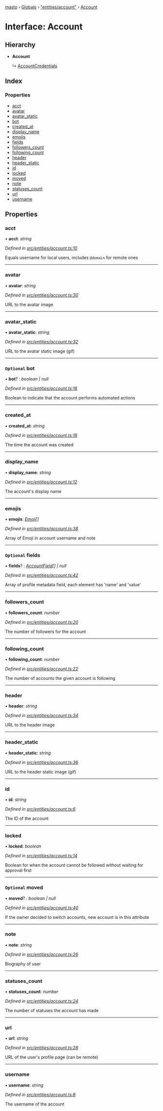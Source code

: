 [masto](../README.md) › [Globals](../globals.md) › ["entities/account"](../modules/_entities_account_.md) › [Account](_entities_account_.account.md)

# Interface: Account

## Hierarchy

* **Account**

  ↳ [AccountCredentials](_entities_account_.accountcredentials.md)

## Index

### Properties

* [acct](_entities_account_.account.md#acct)
* [avatar](_entities_account_.account.md#avatar)
* [avatar_static](_entities_account_.account.md#avatar_static)
* [bot](_entities_account_.account.md#optional-bot)
* [created_at](_entities_account_.account.md#created_at)
* [display_name](_entities_account_.account.md#display_name)
* [emojis](_entities_account_.account.md#emojis)
* [fields](_entities_account_.account.md#optional-fields)
* [followers_count](_entities_account_.account.md#followers_count)
* [following_count](_entities_account_.account.md#following_count)
* [header](_entities_account_.account.md#header)
* [header_static](_entities_account_.account.md#header_static)
* [id](_entities_account_.account.md#id)
* [locked](_entities_account_.account.md#locked)
* [moved](_entities_account_.account.md#optional-moved)
* [note](_entities_account_.account.md#note)
* [statuses_count](_entities_account_.account.md#statuses_count)
* [url](_entities_account_.account.md#url)
* [username](_entities_account_.account.md#username)

## Properties

###  acct

• **acct**: *string*

*Defined in [src/entities/account.ts:10](https://github.com/neet/masto.js/blob/b9f6bdd/src/entities/account.ts#L10)*

Equals username for local users, includes `@domain` for remote ones

___

###  avatar

• **avatar**: *string*

*Defined in [src/entities/account.ts:30](https://github.com/neet/masto.js/blob/b9f6bdd/src/entities/account.ts#L30)*

URL to the avatar image

___

###  avatar_static

• **avatar_static**: *string*

*Defined in [src/entities/account.ts:32](https://github.com/neet/masto.js/blob/b9f6bdd/src/entities/account.ts#L32)*

URL to the avatar static image (gif)

___

### `Optional` bot

• **bot**? : *boolean | null*

*Defined in [src/entities/account.ts:16](https://github.com/neet/masto.js/blob/b9f6bdd/src/entities/account.ts#L16)*

Boolean to indicate that the account performs automated actions

___

###  created_at

• **created_at**: *string*

*Defined in [src/entities/account.ts:18](https://github.com/neet/masto.js/blob/b9f6bdd/src/entities/account.ts#L18)*

The time the account was created

___

###  display_name

• **display_name**: *string*

*Defined in [src/entities/account.ts:12](https://github.com/neet/masto.js/blob/b9f6bdd/src/entities/account.ts#L12)*

The account's display name

___

###  emojis

• **emojis**: *[Emoji](_entities_emoji_.emoji.md)[]*

*Defined in [src/entities/account.ts:38](https://github.com/neet/masto.js/blob/b9f6bdd/src/entities/account.ts#L38)*

Array of Emoji in account username and note

___

### `Optional` fields

• **fields**? : *[AccountField](_entities_account_.accountfield.md)[] | null*

*Defined in [src/entities/account.ts:42](https://github.com/neet/masto.js/blob/b9f6bdd/src/entities/account.ts#L42)*

Array of profile metadata field, each element has 'name' and 'value'

___

###  followers_count

• **followers_count**: *number*

*Defined in [src/entities/account.ts:20](https://github.com/neet/masto.js/blob/b9f6bdd/src/entities/account.ts#L20)*

The number of followers for the account

___

###  following_count

• **following_count**: *number*

*Defined in [src/entities/account.ts:22](https://github.com/neet/masto.js/blob/b9f6bdd/src/entities/account.ts#L22)*

The number of accounts the given account is following

___

###  header

• **header**: *string*

*Defined in [src/entities/account.ts:34](https://github.com/neet/masto.js/blob/b9f6bdd/src/entities/account.ts#L34)*

URL to the header image

___

###  header_static

• **header_static**: *string*

*Defined in [src/entities/account.ts:36](https://github.com/neet/masto.js/blob/b9f6bdd/src/entities/account.ts#L36)*

URL to the header static image (gif)

___

###  id

• **id**: *string*

*Defined in [src/entities/account.ts:6](https://github.com/neet/masto.js/blob/b9f6bdd/src/entities/account.ts#L6)*

The ID of the account

___

###  locked

• **locked**: *boolean*

*Defined in [src/entities/account.ts:14](https://github.com/neet/masto.js/blob/b9f6bdd/src/entities/account.ts#L14)*

Boolean for when the account cannot be followed without waiting for approval first

___

### `Optional` moved

• **moved**? : *boolean | null*

*Defined in [src/entities/account.ts:40](https://github.com/neet/masto.js/blob/b9f6bdd/src/entities/account.ts#L40)*

If the owner decided to switch accounts, new account is in this attribute

___

###  note

• **note**: *string*

*Defined in [src/entities/account.ts:26](https://github.com/neet/masto.js/blob/b9f6bdd/src/entities/account.ts#L26)*

Biography of user

___

###  statuses_count

• **statuses_count**: *number*

*Defined in [src/entities/account.ts:24](https://github.com/neet/masto.js/blob/b9f6bdd/src/entities/account.ts#L24)*

The number of statuses the account has made

___

###  url

• **url**: *string*

*Defined in [src/entities/account.ts:28](https://github.com/neet/masto.js/blob/b9f6bdd/src/entities/account.ts#L28)*

URL of the user's profile page (can be remote)

___

###  username

• **username**: *string*

*Defined in [src/entities/account.ts:8](https://github.com/neet/masto.js/blob/b9f6bdd/src/entities/account.ts#L8)*

The username of the account
